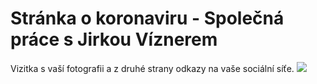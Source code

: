  # Stránka o koronaviru - Společná práce s Jirkou Víznerem
 Vizitka s vaší fotografii a z druhé strany odkazy na vaše sociální síťe.
![](side1.jpg)
